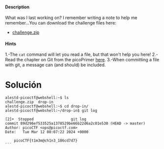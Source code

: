 #### Description

What was I last working on? I remember writing a note to help me remember...You can download the challenge files here:

- [challenge.zip](https://artifacts.picoctf.net/c_titan/160/challenge.zip)
#### Hints 

1.-The `cat` command will let you read a file, but that won't help you here!
2.- Read the chapter on Git from the picoPrimer [here](https://primer.picoctf.org/#_git_version_control).
3.-When committing a file with git, a message can (and should) be included.
# Solución 

````
alestd-picoctf@webshell:~$ ls
challenge.zip  drop-in
alestd-picoctf@webshell:~$ cd drop-in/
alestd-picoctf@webshell:~/drop-in$ git log

[2]+  Stopped                 git log
commit 89d296ef533525a1378529be66b22d6a2c01e530 (HEAD -> master)
Author: picoCTF <ops@picoctf.com>
Date:   Tue Mar 12 00:07:22 2024 +0000

    picoCTF{t1m3m@ch1n3_186cd7d7}
```